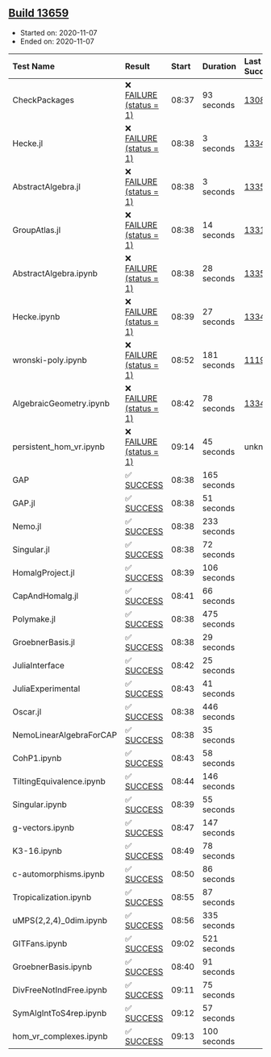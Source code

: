 ## [Build 13659](https://oscarci.mathematik.uni-kl.de/job/oscar/13659/)

* Started on: 2020-11-07
* Ended on: 2020-11-07

| Test Name    | Result | Start | Duration | Last Success | First Failure |
|:-------------|:-------|:------|:---------|:-------------|:--------------|
| CheckPackages | ❌ [FAILURE (status = 1)](https://oscarci.mathematik.uni-kl.de/job/oscar/13659/artifact/logs/build-13659/CheckPackages.log) | 08:37 | 93 seconds | [13085](https://oscarci.mathematik.uni-kl.de/job/oscar/13085/) | [13086](https://oscarci.mathematik.uni-kl.de/job/oscar/13086/) |
| Hecke.jl | ❌ [FAILURE (status = 1)](https://oscarci.mathematik.uni-kl.de/job/oscar/13659/artifact/logs/build-13659/Hecke.jl.log) | 08:38 | 3 seconds | [13341](https://oscarci.mathematik.uni-kl.de/job/oscar/13341/) | [13342](https://oscarci.mathematik.uni-kl.de/job/oscar/13342/) |
| AbstractAlgebra.jl | ❌ [FAILURE (status = 1)](https://oscarci.mathematik.uni-kl.de/job/oscar/13659/artifact/logs/build-13659/AbstractAlgebra.jl.log) | 08:38 | 3 seconds | [13355](https://oscarci.mathematik.uni-kl.de/job/oscar/13355/) | [13356](https://oscarci.mathematik.uni-kl.de/job/oscar/13356/) |
| GroupAtlas.jl | ❌ [FAILURE (status = 1)](https://oscarci.mathematik.uni-kl.de/job/oscar/13659/artifact/logs/build-13659/GroupAtlas.jl.log) | 08:38 | 14 seconds | [13311](https://oscarci.mathematik.uni-kl.de/job/oscar/13311/) | [13312](https://oscarci.mathematik.uni-kl.de/job/oscar/13312/) |
| AbstractAlgebra.ipynb | ❌ [FAILURE (status = 1)](https://oscarci.mathematik.uni-kl.de/job/oscar/13659/artifact/logs/build-13659/AbstractAlgebra.ipynb.log) | 08:38 | 28 seconds | [13355](https://oscarci.mathematik.uni-kl.de/job/oscar/13355/) | [13356](https://oscarci.mathematik.uni-kl.de/job/oscar/13356/) |
| Hecke.ipynb | ❌ [FAILURE (status = 1)](https://oscarci.mathematik.uni-kl.de/job/oscar/13659/artifact/logs/build-13659/Hecke.ipynb.log) | 08:39 | 27 seconds | [13341](https://oscarci.mathematik.uni-kl.de/job/oscar/13341/) | [13342](https://oscarci.mathematik.uni-kl.de/job/oscar/13342/) |
| wronski-poly.ipynb | ❌ [FAILURE (status = 1)](https://oscarci.mathematik.uni-kl.de/job/oscar/13659/artifact/logs/build-13659/wronski-poly.ipynb.log) | 08:52 | 181 seconds | [11192](https://oscarci.mathematik.uni-kl.de/job/oscar/11192/) | [11193](https://oscarci.mathematik.uni-kl.de/job/oscar/11193/) |
| AlgebraicGeometry.ipynb | ❌ [FAILURE (status = 1)](https://oscarci.mathematik.uni-kl.de/job/oscar/13659/artifact/logs/build-13659/AlgebraicGeometry.ipynb.log) | 08:42 | 78 seconds | [13341](https://oscarci.mathematik.uni-kl.de/job/oscar/13341/) | [13342](https://oscarci.mathematik.uni-kl.de/job/oscar/13342/) |
| persistent_hom_vr.ipynb | ❌ [FAILURE (status = 1)](https://oscarci.mathematik.uni-kl.de/job/oscar/13659/artifact/logs/build-13659/persistent_hom_vr.ipynb.log) | 09:14 | 45 seconds | unknown | unknown |
| GAP | ✅ [SUCCESS](https://oscarci.mathematik.uni-kl.de/job/oscar/13659/artifact/logs/build-13659/GAP.log) | 08:38 | 165 seconds |  |  |
| GAP.jl | ✅ [SUCCESS](https://oscarci.mathematik.uni-kl.de/job/oscar/13659/artifact/logs/build-13659/GAP.jl.log) | 08:38 | 51 seconds |  |  |
| Nemo.jl | ✅ [SUCCESS](https://oscarci.mathematik.uni-kl.de/job/oscar/13659/artifact/logs/build-13659/Nemo.jl.log) | 08:38 | 233 seconds |  |  |
| Singular.jl | ✅ [SUCCESS](https://oscarci.mathematik.uni-kl.de/job/oscar/13659/artifact/logs/build-13659/Singular.jl.log) | 08:38 | 72 seconds |  |  |
| HomalgProject.jl | ✅ [SUCCESS](https://oscarci.mathematik.uni-kl.de/job/oscar/13659/artifact/logs/build-13659/HomalgProject.jl.log) | 08:39 | 106 seconds |  |  |
| CapAndHomalg.jl | ✅ [SUCCESS](https://oscarci.mathematik.uni-kl.de/job/oscar/13659/artifact/logs/build-13659/CapAndHomalg.jl.log) | 08:41 | 66 seconds |  |  |
| Polymake.jl | ✅ [SUCCESS](https://oscarci.mathematik.uni-kl.de/job/oscar/13659/artifact/logs/build-13659/Polymake.jl.log) | 08:38 | 475 seconds |  |  |
| GroebnerBasis.jl | ✅ [SUCCESS](https://oscarci.mathematik.uni-kl.de/job/oscar/13659/artifact/logs/build-13659/GroebnerBasis.jl.log) | 08:38 | 29 seconds |  |  |
| JuliaInterface | ✅ [SUCCESS](https://oscarci.mathematik.uni-kl.de/job/oscar/13659/artifact/logs/build-13659/JuliaInterface.log) | 08:42 | 25 seconds |  |  |
| JuliaExperimental | ✅ [SUCCESS](https://oscarci.mathematik.uni-kl.de/job/oscar/13659/artifact/logs/build-13659/JuliaExperimental.log) | 08:43 | 41 seconds |  |  |
| Oscar.jl | ✅ [SUCCESS](https://oscarci.mathematik.uni-kl.de/job/oscar/13659/artifact/logs/build-13659/Oscar.jl.log) | 08:38 | 446 seconds |  |  |
| NemoLinearAlgebraForCAP | ✅ [SUCCESS](https://oscarci.mathematik.uni-kl.de/job/oscar/13659/artifact/logs/build-13659/NemoLinearAlgebraForCAP.log) | 08:38 | 35 seconds |  |  |
| CohP1.ipynb | ✅ [SUCCESS](https://oscarci.mathematik.uni-kl.de/job/oscar/13659/artifact/logs/build-13659/CohP1.ipynb.log) | 08:43 | 58 seconds |  |  |
| TiltingEquivalence.ipynb | ✅ [SUCCESS](https://oscarci.mathematik.uni-kl.de/job/oscar/13659/artifact/logs/build-13659/TiltingEquivalence.ipynb.log) | 08:44 | 146 seconds |  |  |
| Singular.ipynb | ✅ [SUCCESS](https://oscarci.mathematik.uni-kl.de/job/oscar/13659/artifact/logs/build-13659/Singular.ipynb.log) | 08:39 | 55 seconds |  |  |
| g-vectors.ipynb | ✅ [SUCCESS](https://oscarci.mathematik.uni-kl.de/job/oscar/13659/artifact/logs/build-13659/g-vectors.ipynb.log) | 08:47 | 147 seconds |  |  |
| K3-16.ipynb | ✅ [SUCCESS](https://oscarci.mathematik.uni-kl.de/job/oscar/13659/artifact/logs/build-13659/K3-16.ipynb.log) | 08:49 | 78 seconds |  |  |
| c-automorphisms.ipynb | ✅ [SUCCESS](https://oscarci.mathematik.uni-kl.de/job/oscar/13659/artifact/logs/build-13659/c-automorphisms.ipynb.log) | 08:50 | 86 seconds |  |  |
| Tropicalization.ipynb | ✅ [SUCCESS](https://oscarci.mathematik.uni-kl.de/job/oscar/13659/artifact/logs/build-13659/Tropicalization.ipynb.log) | 08:55 | 87 seconds |  |  |
| uMPS(2,2,4)_0dim.ipynb | ✅ [SUCCESS](https://oscarci.mathematik.uni-kl.de/job/oscar/13659/artifact/logs/build-13659/uMPS-2-2-4-_0dim.ipynb.log) | 08:56 | 335 seconds |  |  |
| GITFans.ipynb | ✅ [SUCCESS](https://oscarci.mathematik.uni-kl.de/job/oscar/13659/artifact/logs/build-13659/GITFans.ipynb.log) | 09:02 | 521 seconds |  |  |
| GroebnerBasis.ipynb | ✅ [SUCCESS](https://oscarci.mathematik.uni-kl.de/job/oscar/13659/artifact/logs/build-13659/GroebnerBasis.ipynb.log) | 08:40 | 91 seconds |  |  |
| DivFreeNotIndFree.ipynb | ✅ [SUCCESS](https://oscarci.mathematik.uni-kl.de/job/oscar/13659/artifact/logs/build-13659/DivFreeNotIndFree.ipynb.log) | 09:11 | 75 seconds |  |  |
| SymAlgIntToS4rep.ipynb | ✅ [SUCCESS](https://oscarci.mathematik.uni-kl.de/job/oscar/13659/artifact/logs/build-13659/SymAlgIntToS4rep.ipynb.log) | 09:12 | 57 seconds |  |  |
| hom_vr_complexes.ipynb | ✅ [SUCCESS](https://oscarci.mathematik.uni-kl.de/job/oscar/13659/artifact/logs/build-13659/hom_vr_complexes.ipynb.log) | 09:13 | 100 seconds |  |  |
